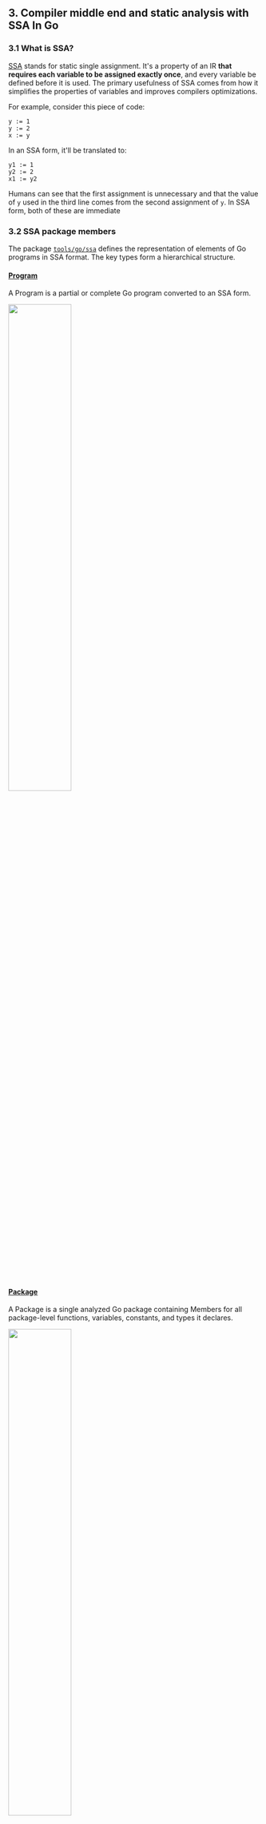 ## 3. Compiler middle end and static analysis with SSA In Go   
### 3.1 What is SSA?
[SSA](https://en.wikipedia.org/wiki/Static_single_assignment_form) stands for static single assignment. It's a property of an IR **that requires each variable to be assigned exactly once**, and every variable be defined before it is used. 
The primary usefulness of SSA comes from how it simplifies the properties of variables and improves compilers optimizations.

For example, consider this piece of code:
```
y := 1
y := 2
x := y
```

In an SSA form, it'll be translated to:
```
y1 := 1
y2 := 2
x1 := y2
```
Humans can see that the first assignment is unnecessary and that the value of `y`  used in the third line comes from the
second assignment of `y`. In SSA form, both of these are immediate

### 3.2 SSA package members
The package [`tools/go/ssa`](https://pkg.go.dev/golang.org/x/tools/go/ssa) defines the representation of elements of Go programs in SSA format.
The key types form a hierarchical structure.

#### [Program](https://pkg.go.dev/golang.org/x/tools/go/ssa#Program) 
A Program is a partial or complete Go program converted to an SSA form.

<img src="https://i.imgur.com/DpzHQib.png" width="50%" height="50%" />

#### [Package](https://pkg.go.dev/golang.org/x/tools/go/ssa#Package) 
A Package is a single analyzed Go package containing Members for all package-level functions, variables, constants, and types it declares.

<img src="https://i.imgur.com/stQ9izj.png" width="50%" height="50%" />

#### [Function](https://pkg.go.dev/golang.org/x/tools/go/ssa#Function)
Function represents the parameters, results, and code of a function or method.

<img src="https://i.imgur.com/5KLBY6r.png" width="50%" height="50%" />

#### [Basic Block](https://pkg.go.dev/golang.org/x/tools/go/ssa#BasicBlock)
BasicBlock represents an SSA basic block. A set of instructions that are executed and can't jump somewhere else. Basic blocks are connected using conditions and goto statements.
 
<img src="https://i.imgur.com/dBLj172.png" width="50%" height="50%" />

Control Flow Graph (CFG) - In a control-flow graph, each node in the graph represents a basic block.
Together, they compose all paths that might be traversed through a program during its execution.

<img src="https://i.imgur.com/xjzOCfb.png" width="70%" height="70%" />

#### [Instruction](https://pkg.go.dev/golang.org/x/tools/go/ssa#Instruction)
a statement that consumes values and performs computation. For example, `Call`, `Return`, `TypeAssert`, etc

<img src="https://i.imgur.com/DvheFlc.png" width="50%" height="50%" />

#### [Value](https://pkg.go.dev/golang.org/x/tools/go/ssa#Value)
an expression that yields a value. For example, function calls are both `Instruction` and `Value` since they both consume values and yield a value.

<img src="https://i.imgur.com/oJg97Re.png" width="50%" height="50%" />

And when combined:

<img src="https://i.imgur.com/W02MErA.png" width="70%" height="70%" />

The package contains other [types](https://pkg.go.dev/golang.org/x/tools/go/ssa#pkg-overview) - Include language keywords such as `Defer`, `If` but also lower level primitives like `MakeChan` and `Alloc`. 

### 3.3 Viewing SSA
We can [`ssadump`](https://pkg.go.dev/golang.org/x/tools/cmd/ssadump) to view the SSA form of programs.
```bash
go get -u golang.org/x/tools/cmd/ssadump
ssadump -build=FI ./CompilerMiddleEndSSAInGo/CodeExamples/Map/
ssadump -build=FI ./CompilerMiddleEndSSAInGo/CodeExamples/ElseIf/
```
We use the `F` to print the SSA code, and `I` to ignore `init` function.
> You can also use this [SSA visualizer](http://golang-ssaview.herokuapp.com/) in view SSA in your CLI. For this example,
> I chose not to, since it it uses a different [build mode](https://pkg.go.dev/golang.org/x/tools/go/ssa#BuilderMode) then 
> the one we need.

Let's consider this program:
``` go
package main

import (
    "fmt"
	"math"
	"os"
)

func main() {
	shapeType := os.Args[1]
	squareOrCircleArea(shapeType)
}

func squareOrCircleArea(shapeType string) {
	r := 2.0
	area := r * r
	if shapeType == "circle" {
		area *= math.Pi
	}
	fmt.Printf("Total area is: %g", area)
}
```

I'll focus on the `squareOrCircleArea` function.
```go
func squareOrCircleArea(shapeType string):
0:                                                                entry P:0 S:2
        t0 = 2:float64 * 2:float64                                      float64
        t1 = shapeType == "circle":string                                  bool
        if t1 goto 1 else 2
1:                                                              if.then P:1 S:1
        t2 = t0 * 3.14159:float64                                       float64
        jump 2
2:                                                              if.done P:2 S:0
        t3 = phi [0: t0, 1: t2] #area                                   float64
        t4 = new [1]interface{} (varargs)                       *[1]interface{}
        t5 = &t4[0:int]                                            *interface{}
        t6 = make interface{} <- float64 (t3)                       interface{}
        *t5 = t6
        t7 = slice t4[:]                                          []interface{}
        t8 = fmt.Printf("Total area is: %g":string, t7...)   (n int, err error)
        return
```

Looking at the first basic block (0) we can see straight away that the variable names were replaced with `t` followed by a number.
Also, the assignment to `r` is missing and it's values are already used in the assignment to `area` (`t0`) in the first 
line. This is the result of constant propagation and dead code elimination indicating this code is already optimized.

In the end of the block, we can see a conditional goto (as opposed to the conventional if structure) to the correct
basic block, according to the shape type.

```go
0:                                                                entry P:0 S:2
        t0 = 2:float64 * 2:float64                                      float64
        t1 = shapeType == "circle":string                                  bool
        if t1 goto 1 else 2
```
In the source code, we multiply the value of area with PI and assign it back to the area. In SSA form, each variable is 
assigned once. We can see that `t0` is no longer used and instead `t2` is declared, even though in high level they point
to the same variable.   
```go
1:
        t2 = t0 * 3.14159:float64                                       float64
        jump 2
```

In the last block we see an instruction called `phi`. This instruction represents an SSA φ-node which combines values
that differ across incoming control-flow edges and yields a new value. We won't delve deeper, but in short, it says
the value can be either `t0` or `t2`, depending on the control flow.

At that point, we're ready to print the variable, but there are many instructions between `t3` and the `fmt.Printf` function.
IR is much more verbose and includes instructions that may by represented with single "action" in the source code. In 
this case, `fmt.Printf` uses variadic parameters. Behind the scenes, we have to declare a list of interfaces, convert 
our `float64` to the `interface{}` type and only then pass it to the function.   
```go
2:                                                              if.done P:2 S:0
        t3 = phi [0: t0, 1: t2] #area                                   float64
        t4 = new [1]interface{} (varargs)                       *[1]interface{}
        t5 = &t4[0:int]                                            *interface{}
        t6 = make interface{} <- float64 (t3)                       interface{}
        *t5 = t6
        t7 = slice t4[:]                                          []interface{}
        t8 = fmt.Printf("Total area is: %g":string, t7...)   (n int, err error)
        return
```

### 3.4 Exercise
In the folder [`CompilerMiddleEndSSAInGo/CodeExamples`](https://github.com/amit-davidson/GopherCon2021IsraelStaticAnalysisWorkshop/tree/master/CompilerMiddleEndSSAInGo/CodeExamples)
there are some interesting programs. Using our SSA visualizer from earlier, take each of the program and look at their SSA.
I added comments with notes with explaining the important points. You should start first with [`CompilerMiddleEndSSAInGo/CodeExamples/Map`](https://github.com/amit-davidson/GopherCon2021IsraelStaticAnalysisWorkshop/blob/master/CompilerMiddleEndSSAInGo/CodeExamples/Map/Map.go)
and then [`CompilerMiddleEndSSAInGo/CodeExamples/ElseIf`](https://github.com/amit-davidson/GopherCon2021IsraelStaticAnalysisWorkshop/blob/master/CompilerMiddleEndSSAInGo/CodeExamples/ElseIf/ElseIf.go) 


### 3.5 SSA vs AST
The most important difference is that AST reasons about the structure of the code, where SSA reasons about how data 
flows in the code. Why do need both? Each "level" suits for a different problem. You can think of it as satellite vs
terrain modes on maps. They both represent the same source map, but each mode solves a different problem. 

We can summarize the differences using the following table:
|                | SSA                                                                                                                                                                                                                                | AST                                                                                                                                                                                             |
|----------------|------------------------------------------------------------------------------------------------------------------------------------------------------------------------------------------------------------------------------------|-------------------------------------------------------------------------------------------------------------------------------------------------------------------------------------------------|
| Why to Choose? | <ul><li>Better when need to handle how data flows through the code.</li><li>Does optimizations to the code such as inlining or constant propagation so some functions or variables might be missing</li><li>Package types are closer to the language </li> | <ul><li> Better when when analyzing the code itself, or you don’t want to reason about the control flow graph.</li> <li>Runs over the source code, so optimizations don’t happen yet.</li>|
| Examples       | <ul><li>Checking a function for infinite recursion</li><li> Checking if all flows after “mutex.Lock” are covered with “mutex.unlock”</li>| <ul><li>Passing the correct types to string format</li><li>Shifts that equal or exceed the width of the integer</li><li>Modifying B.n when benchmarking</li><li>Validate the order of imports according to a convention</li>|
 

### 3.6 Overviewing an analyzer!
In this section we'll look over an analyzer that warns when `t.Fatal` is used inside a goroutine as described here:
https://github.com/ipfs/go-ipfs/issues/2043

### 3.7 Congratulations
You have a good understanding of what IR and SSA are, the SSA package used to create static code analyzers that 
use it and how to write such analyzers.  

In the [next section](https://github.com/amit-davidson/GopherCon2021IsraelStaticAnalysisWorkshop/tree/master/AnalysisApi)
we'll focus on the analysis API. A package used define a common API for all code analyzers and to make writing analyses easier. 
It also provides us an infrastructure that helps us with all the non-logic code such as loading, testing and running our
analysis. 